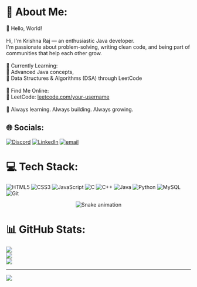 # 💫 About Me:
👋 Hello, World!<br><br>Hi, I'm Krishna Raj — an enthusiastic Java developer.<br>I'm passionate about problem-solving, writing clean code, and being part of communities that help each other grow.  <br><br>🧠 Currently Learning:<br>🧩 Advanced Java concepts,<br>🧩 Data Structures & Algorithms (DSA) through LeetCode<br><br>🎯 Find Me Online:<br>🧩 LeetCode: [leetcode.com/your-username](https://leetcode.com/your-username)<br><br>🌱 Always learning. Always building. Always growing.<br>


## 🌐 Socials:
[![Discord](https://img.shields.io/badge/Discord-%237289DA.svg?logo=discord&logoColor=white)](https://discord.gg/https://discord.gg/jZTS62sb) [![LinkedIn](https://img.shields.io/badge/LinkedIn-%230077B5.svg?logo=linkedin&logoColor=white)](https://linkedin.com/in/https://www.linkedin.com/in/krishna-raj-b-680763340/) [![email](https://img.shields.io/badge/Email-D14836?logo=gmail&logoColor=white)](mailto:bkr.2007@yahoo.com) 

# 💻 Tech Stack:
![HTML5](https://img.shields.io/badge/html5-%23E34F26.svg?style=for-the-badge&logo=html5&logoColor=white) ![CSS3](https://img.shields.io/badge/css3-%231572B6.svg?style=for-the-badge&logo=css3&logoColor=white) ![JavaScript](https://img.shields.io/badge/javascript-%23323330.svg?style=for-the-badge&logo=javascript&logoColor=%23F7DF1E) ![C](https://img.shields.io/badge/c-%2300599C.svg?style=for-the-badge&logo=c&logoColor=white) ![C++](https://img.shields.io/badge/c++-%2300599C.svg?style=for-the-badge&logo=c%2B%2B&logoColor=white) ![Java](https://img.shields.io/badge/java-%23ED8B00.svg?style=for-the-badge&logo=openjdk&logoColor=white) ![Python](https://img.shields.io/badge/python-3670A0?style=for-the-badge&logo=python&logoColor=ffdd54) ![MySQL](https://img.shields.io/badge/mysql-4479A1.svg?style=for-the-badge&logo=mysql&logoColor=white) ![Git](https://img.shields.io/badge/git-%23F05033.svg?style=for-the-badge&logo=git&logoColor=white)

<div align="center">
  <img src="https://profile-readme-generator.com/assets/snake.svg" alt="Snake animation" />
</div>

# 📊 GitHub Stats:
![](https://github-readme-stats.vercel.app/api?username=KrishnaX12&theme=dark&hide_border=false&include_all_commits=false&count_private=false)<br/>
![](https://nirzak-streak-stats.vercel.app/?user=KrishnaX12&theme=dark&hide_border=false)<br/>
![](https://github-readme-stats.vercel.app/api/top-langs/?username=KrishnaX12&theme=dark&hide_border=false&include_all_commits=false&count_private=false&layout=compact)

---
[![](https://visitcount.itsvg.in/api?id=KrishnaX12&icon=0&color=0)](https://visitcount.itsvg.in)

<!-- Proudly created with GPRM ( https://gprm.itsvg.in ) -->
